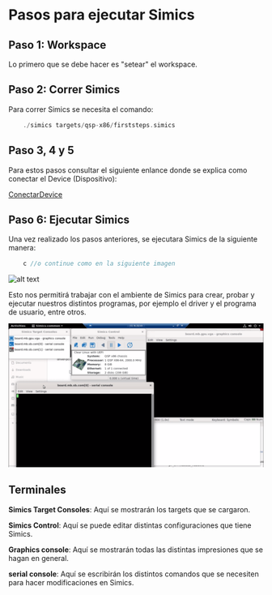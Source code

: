# Pasos para ejecutar Simics
## Paso 1: Workspace

Lo primero que se debe hacer es "setear" el workspace.

## Paso 2: Correr Simics

Para correr Simics se necesita el comando:

``` C
    ./simics targets/qsp-x86/firststeps.simics
```

## Paso 3, 4 y 5

Para estos pasos consultar el siguiente enlance donde se explica como conectar el Device (Dispositivo):

[ConectarDevice](https://github.com/ECCIUCRLQ/simics/blob/main/ConectarDevice.png)

## Paso 6: Ejecutar Simics

Una vez realizado los pasos anteriores, se ejecutara Simics de la siguiente manera:

```C
    c //o continue como en la siguiente imagen
```

![alt text](https://github.com/ECCIUCRLQ/simics/blob/main/ejecutar_simics/Ejecucci%C3%B3n%20de%20Simics.png)

Esto nos permitirá trabajar con el ambiente de Simics para crear, probar y ejecutar nuestros distintos programas, por ejemplo el driver y el programa de usuario, entre otros.

![alt text](https://github.com/ECCIUCRLQ/simics/blob/main/ejecutar_simics/Terminales%20Simics.png)

## Terminales

**Simics Target Consoles**: Aquí se mostrarán los targets que se cargaron.

**Simics Control**: Aquí se puede editar distintas configuraciones que tiene Simics.

**Graphics console**: Aquí se mostrarán todas las distintas impresiones que se hagan en general.

**serial console**: Aquí se escribirán los distintos comandos que se necesiten para hacer modificaciones en Simics.


